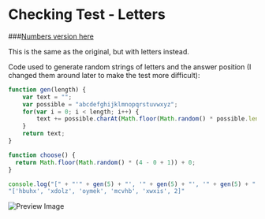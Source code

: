 # Checking Test - Letters
###[Numbers version here](https://l-emi.github.io/checking-test/)

This is the same as the original, but with letters instead. 

Code used to generate random strings of letters and the answer position (I changed them around later to make the test more difficult): 

```javascript
function gen(length) {
    var text = "";
    var possible = "abcdefghijklmnopqrstuvwxyz";
    for(var i = 0; i < length; i++) {
        text += possible.charAt(Math.floor(Math.random() * possible.length));
    }
    return text;
}

function choose() {
  return Math.floor(Math.random() * (4 - 0 + 1)) + 0;  
}

console.log("[" + "'" + gen(5) + "', '" + gen(5) + "', '" + gen(5) + "', '" + gen(5) + "', '" + gen(5) + "', "  + choose() + "]");
"['hbuhx', 'xdolz', 'oymek', 'mcvhb', 'xwxis', 2]"
```

![Preview Image](http://i.imgur.com/B6qxS0Q.png?1)
